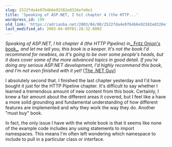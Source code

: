 ```yaml
---
slug: 2522fda4e97b4b6e92382e8326efe9e1
title: 'Speaking of ASP.NET, I hit chapter 4 (the HTTP...'
wordpress_id: 199
old_link: 'https://adrianba.net/2003/04/08/2522fda4e97b4b6e92382e8326efe9e1/'
last_modified_at: 2003-04-09T01:28:32.000Z
---
```


_Speaking of ASP.NET, I hit chapter 4 (the HTTP Pipeline)
in_[_
Fritz Onion's book_](http://www.amazon.com/exec/obidos/tg/detail/-/0201760401)_, and let me tell you, this book is
a keeper. It's not the book I'd recommend for newbies, as it's
going to be over some people's heads, but it does cover some of the
more advanced topics in good detail. If you're doing any serious
ASP.NET development, I'd highly recommend this book, and I'm not
even finished with it yet!_
[[The .NET
Guy](http://dotnetguy.techieswithcats.com/)]

I absolutely second that. I finished the last chapter yesterday
and I'd have bought it just for the HTTP Pipeline chapter. It's
difficult to say whether I learned a tremendous amount of new
content from this book. Certainly, I knew a fair
amount about the different areas it covered, but I feel like a
have a more solid grounding and fundamental understanding of how
different features are implemented and why they work the way they
do. Another "must buy" book.

In fact, the only issue I have with the whole book is that it
seems like none of the example code includes any using statements
to import namespaces. This means I'm often left wondering
which namespace to include to pull in a particular class or
interface.
